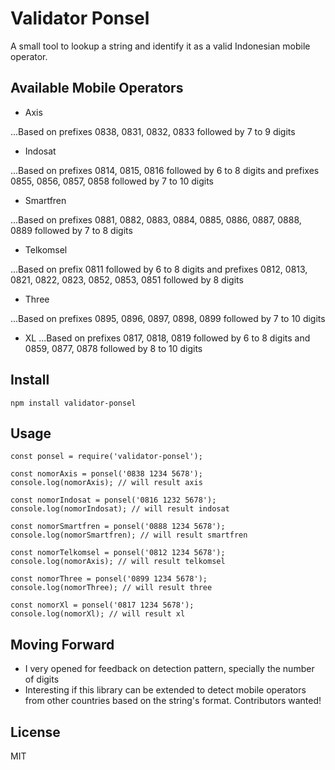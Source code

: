 # Validator Ponsel
A small tool to lookup a string and identify it as a valid Indonesian mobile operator.

## Available Mobile Operators

* Axis

...Based on prefixes 0838, 0831, 0832, 0833 followed by 7 to 9 digits
* Indosat

...Based on prefixes 0814, 0815, 0816 followed by 6 to 8 digits and prefixes 0855, 0856, 0857, 0858 followed by 7 to 10 digits
* Smartfren

...Based on prefixes 0881, 0882, 0883, 0884, 0885, 0886, 0887, 0888, 0889 followed by 7 to 8 digits
* Telkomsel

...Based on prefix 0811 followed by 6 to 8 digits and prefixes 0812, 0813, 0821, 0822, 0823, 0852, 0853, 0851 followed by 8 digits
* Three

...Based on prefixes 0895, 0896, 0897, 0898, 0899 followed by 7 to 10 digits
* XL
...Based on prefixes 0817, 0818, 0819 followed by 6 to 8 digits and 0859, 0877, 0878 followed by 8 to 10 digits

## Install

```
npm install validator-ponsel
```

## Usage

```
const ponsel = require('validator-ponsel');

const nomorAxis = ponsel('0838 1234 5678');
console.log(nomorAxis); // will result axis

const nomorIndosat = ponsel('0816 1232 5678');
console.log(nomorIndosat); // will result indosat

const nomorSmartfren = ponsel('0888 1234 5678');
console.log(nomorSmartfren); // will result smartfren

const nomorTelkomsel = ponsel('0812 1234 5678');
console.log(nomorAxis); // will result telkomsel

const nomorThree = ponsel('0899 1234 5678');
console.log(nomorThree); // will result three

const nomorXl = ponsel('0817 1234 5678');
console.log(nomorXl); // will result xl

```

## Moving Forward

* I very opened for feedback on detection pattern, specially the number of digits
* Interesting if this library can be extended to detect mobile operators from other countries based on the string's format. Contributors wanted!

## License

MIT